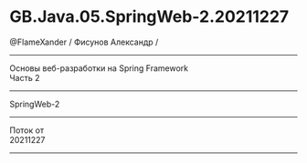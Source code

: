# GB.Java.05.SpringWeb-2.20211227
@FlameXander / Фисунов Александр /   

---
Основы веб-разработки на Spring Framework  
Часть 2

---
SpringWeb-2  

---
Поток от  
20211227  

---













